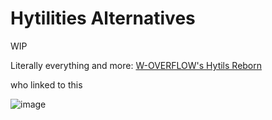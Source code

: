 # Hytilities Alternatives

WIP

Literally everything and more: [W-OVERFLOW's Hytils Reborn](https://github.com/W-OVERFLOW/Hytils-Reborn/releases/latest)

who linked to this 

![image](https://user-images.githubusercontent.com/87939327/167961102-bad22057-a1d6-403c-be9b-1ab8a7a13cbf.png)

